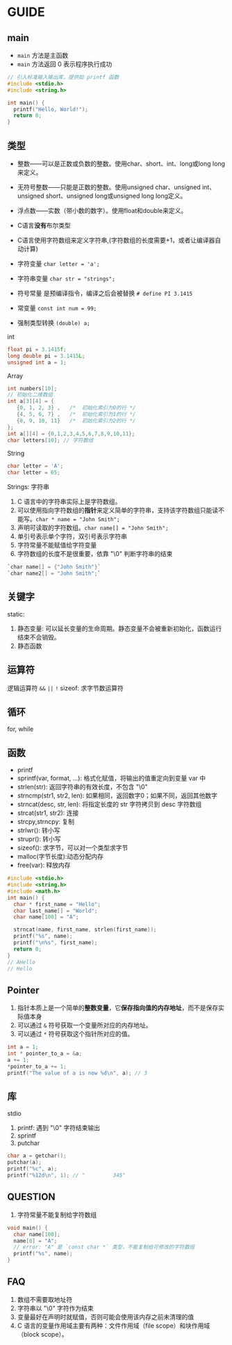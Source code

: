 # GUIDE

## main
- `main` 方法是主函数
- `main` 方法返回 0 表示程序执行成功
```c
// 引入标准输入输出库，提供如 printf 函数
#include <stdio.h>
#include <string.h>

int main() {
  printf("Hello, World!");
  return 0;
}
```

## 类型
- 整数——可以是正数或负数的整数。使用char、short、int、long或long long来定义。
- 无符号整数——只能是正数的整数。使用unsigned char、unsigned int、unsigned short、unsigned long或unsigned long long定义。
- 浮点数——实数（带小数的数字）。使用float和double来定义。
- C语言**没有**布尔类型
- C语言使用字符数组来定义字符串,(字符数组的长度需要+1，或者让编译器自动计算)

- 字符变量 `char letter = 'a';`
- 字符串变量 `char str = "strings";`
- 符号常量 是预编译指令，编译之后会被替换 `# define PI 3.1415`
- 常变量 `const int num = 99;`
- 强制类型转换 `(double) a;`

int
```c
float pi = 3.1415f;
long double pi = 3.1415L;
unsigned int a = 1;
```
  
Array
```c
int numbers[10];
// 初始化二维数组
int a[3][4] = {  
   {0, 1, 2, 3} ,   /*  初始化索引为0的行 */
   {4, 5, 6, 7} ,   /*  初始化索引为1的行 */
   {8, 9, 10, 11}   /*  初始化索引为2的行 */
};
int a[][4] = {0,1,2,3,4,5,6,7,8,9,10,11};
char letters[10]; // 字符数组
```

String
```c
char letter = 'A';
char letter = 65;
```

Strings: 字符串
1. C 语言中的字符串实际上是字符数组。
2. 可以使用指向字符数组的**指针**来定义简单的字符串，支持该字符数组只能读不能写。`char * name = "John Smith";`
3. 声明可读取的字符数组。`char name[] = "John Smith";`
4. 单引号表示单个字符，双引号表示字符串
5. 字符常量不能赋值给字符变量
6. 字符数组的长度不是很重要，依靠 "\0" 判断字符串的结束

```c
`char name[] = {"John Smith"}`
`char name2[] = "John Smith";`
```

## 关键字
static:
  1. 静态变量: 可以延长变量的生命周期。静态变量不会被重新初始化，函数运行结束不会销毁。
  2. 静态函数



## 运算符
逻辑运算符 `&&` `||` `!`
sizeof: 求字节数运算符

## 循环
for, while

## 函数
- printf
- sprintf(var, format, ...): 格式化赋值，将输出的值重定向到变量 var 中
- strlen(str): 返回字符串的有效长度，不包含 "\0"
- strncmp(str1, str2, len): 如果相同，返回数字0；如果不同，返回其他数字
- strncat(desc, str, len): 将指定长度的 str 字符拷贝到 desc 字符数组
- strcat(str1, str2): 连接
- strcpy,strncpy: 复制
- strlwr(): 转小写
- strupr(): 转小写
- sizeof(): 求字节，可以对一个类型求字节
- malloc(字节长度):动态分配内存
- free(var): 释放内存

```c
#include <stdio.h>
#include <string.h>
#include <math.h>
int main() {
  char * first_name = "Hello";
  char last_name[] = "World";
  char name[100] = "A";

  strncat(name, first_name, strlen(first_name));
  printf("%s", name);
  printf("\n%s", first_name);
  return 0;
}
// AHello
// Hello
```

## Pointer
1. 指针本质上是一个简单的**整数变量**，它**保存指向值的内存地址**，而不是保存实际值本身
2. 可以通过 `&` 符号获取一个变量所对应的内存地址。
3. 可以通过 `*` 符号获取这个指针所对应的值。

```c
int a = 1;
int * pointer_to_a = &a;
a += 1;
*pointer_to_a += 1;
printf("The value of a is now %d\n", a); // 3
```

## 库
stdio
1. printf: 遇到 "\0" 字符结束输出
2. sprintf
3. putchar

```c
char a = getchar();
putchar(a);
printf("%c", a);
printf("%12d\n", 1); // "         345"
```

## QUESTION
1. 字符常量不能复制给字符数组
```c
void main() {
  char name[100];
  name[0] = "A";
  // error: "A" 是 `const char *` 类型，不能复制给可修改的字符数组
  printf("%s", name);
}
```


## FAQ
1. 数组不需要取地址符
2. 字符串以 "\0" 字符作为结束
3. 变量最好在声明时就赋值，否则可能会使用该内存之前未清理的值
4. C 语言的变量作用域主要有两种：文件作用域（file scope）和块作用域（block scope）。